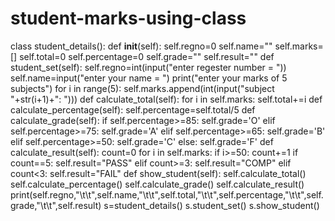# student-marks-using-class
class student_details():
    def __init__(self):
        self.regno=0
        self.name=""
        self.marks=[]
        self.total=0
        self.percentage=0
        self.grade=""
        self.result=""
    def student_set(self):
        self.regno=int(input("enter regester number = "))
        self.name=input("enter your name = ")
        print("enter your marks of 5 subjects")
        for i in range(5):
            self.marks.append(int(input("subject  "+str(i+1)+": ")))
    def calculate_total(self):
        for i in self.marks:
            self.total+=i
    def calculate_percentage(self):
        self.percentage=self.total/5
    def calculate_grade(self):
        if self.percentage>=85:
            self.grade='O'
        elif self.percentage>=75:
            self.grade='A'
        elif self.percentage>=65:
            self.grade='B'
        elif self.percentage>=50:
            self.grade='C'
        else:
            self.grade='F'
    def calculate_result(self):
        count=0
        for i in self.marks:
            if i>=50:
                count+=1
        if count==5:
            self.result="PASS"
        elif count>=3:
            self.result="COMP"
        elif count<3:
            self.result="FAIL"
    def show_student(self):
        self.calculate_total()
        self.calculate_percentage()
        self.calculate_grade()
        self.calculate_result()
        print(self.regno,"\t\t",self.name,"\t\t",self.total,"\t\t",self.percentage,"\t\t",self.grade,"\t\t",self.result)
s=student_details()
s.student_set()
s.show_student()
